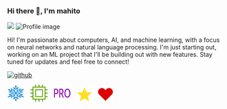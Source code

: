 ### Hi there 👋, I'm mahito
![](https://i.pinimg.com/1200x/74/55/c0/7455c0389cfead22296b627af770d029.jpg)
<img src="https://i.pinimg.com/1200x/74/55/c0/7455c0389cfead22296b627af770d029.jpg" alt="Profile image" width="600">

Hi! I'm passionate about computers, AI, and machine learning, with a focus on neural networks and natural language processing. I'm just starting out, working on an ML project that I'll be building out with new features. Stay tuned for updates and feel free to connect!

[<img src='https://cdn.jsdelivr.net/npm/simple-icons@3.0.1/icons/github.svg' alt='github' height='40'>](https://github.com/mahitoh)  

<a href='https://archiveprogram.github.com/'><img src='https://raw.githubusercontent.com/acervenky/animated-github-badges/master/assets/acbadge.gif' width='40' height='40'></a> <a href='https://docs.github.com/en/developers'><img src='https://raw.githubusercontent.com/acervenky/animated-github-badges/master/assets/devbadge.gif' width='40' height='40'></a> <a href='https://github.com/pricing'><img src='https://raw.githubusercontent.com/acervenky/animated-github-badges/master/assets/pro.gif' width='40' height='40'></a> <a href='https://stars.github.com/'><img src='https://raw.githubusercontent.com/acervenky/animated-github-badges/master/assets/starbadge.gif' width='35' height='35'></a> <a href='https://docs.github.com/en/github/supporting-the-open-source-community-with-github-sponsors'><img src='https://raw.githubusercontent.com/acervenky/animated-github-badges/master/assets/sponsorbadge.gif' width='35' height='35'></a> 

